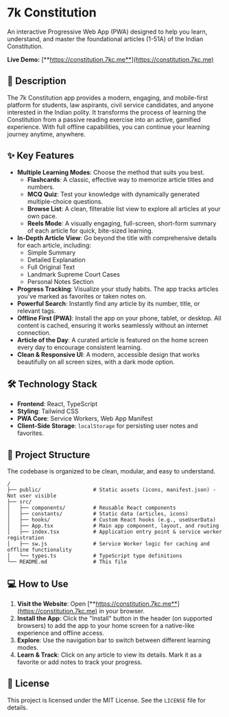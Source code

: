 
# 7k Constitution

An interactive Progressive Web App (PWA) designed to help you learn, understand, and master the foundational articles (1-51A) of the Indian Constitution.

**Live Demo:** [**https://constitution.7kc.me**](https://constitution.7kc.me)

## 📖 Description

The 7k Constitution app provides a modern, engaging, and mobile-first platform for students, law aspirants, civil service candidates, and anyone interested in the Indian polity. It transforms the process of learning the Constitution from a passive reading exercise into an active, gamified experience. With full offline capabilities, you can continue your learning journey anytime, anywhere.

## ✨ Key Features

*   **Multiple Learning Modes**: Choose the method that suits you best.
    *   **Flashcards**: A classic, effective way to memorize article titles and numbers.
    *   **MCQ Quiz**: Test your knowledge with dynamically generated multiple-choice questions.
    *   **Browse List**: A clean, filterable list view to explore all articles at your own pace.
    *   **Reels Mode**: A visually engaging, full-screen, short-form summary of each article for quick, bite-sized learning.
*   **In-Depth Article View**: Go beyond the title with comprehensive details for each article, including:
    *   Simple Summary
    *   Detailed Explanation
    *   Full Original Text
    *   Landmark Supreme Court Cases
    *   Personal Notes Section
*   **Progress Tracking**: Visualize your study habits. The app tracks articles you've marked as favorites or taken notes on.
*   **Powerful Search**: Instantly find any article by its number, title, or relevant tags.
*   **Offline First (PWA)**: Install the app on your phone, tablet, or desktop. All content is cached, ensuring it works seamlessly without an internet connection.
*   **Article of the Day**: A curated article is featured on the home screen every day to encourage consistent learning.
*   **Clean & Responsive UI**: A modern, accessible design that works beautifully on all screen sizes, with a dark mode option.

## 🛠️ Technology Stack

*   **Frontend**: React, TypeScript
*   **Styling**: Tailwind CSS
*   **PWA Core**: Service Workers, Web App Manifest
*   **Client-Side Storage**: `localStorage` for persisting user notes and favorites.

## 🚀 Project Structure

The codebase is organized to be clean, modular, and easy to understand.

```
/
├── public/                 # Static assets (icons, manifest.json) - Not user visible
├── src/
│   ├── components/         # Reusable React components
│   ├── constants/          # Static data (articles, icons)
│   ├── hooks/              # Custom React hooks (e.g., useUserData)
│   ├── App.tsx             # Main app component, layout, and routing
│   ├── index.tsx           # Application entry point & service worker registration
│   ├── sw.js               # Service Worker logic for caching and offline functionality
│   └── types.ts            # TypeScript type definitions
└── README.md               # This file
```

## 💻 How to Use

1.  **Visit the Website**: Open [**https://constitution.7kc.me**](https://constitution.7kc.me) in your browser.
2.  **Install the App**: Click the "Install" button in the header (on supported browsers) to add the app to your home screen for a native-like experience and offline access.
3.  **Explore**: Use the navigation bar to switch between different learning modes.
4.  **Learn & Track**: Click on any article to view its details. Mark it as a favorite or add notes to track your progress.

## 📄 License

This project is licensed under the MIT License. See the `LICENSE` file for details.
